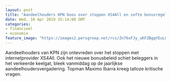 ```yaml
---
layout: post
title: "Aandeelhouders KPN boos over stoppen XS4All en softe bonusregels voor top"
date: Wed, 10 Apr 2019 15:14:00 GMT
categories: 
- financieel 
- economie 
feature_image: "https://images2.persgroep.net/rcs/Zn76xFJy_uKFZBgqYEuLOEeJSEs/diocontent/140549828/_fitwidth/400/?appId=21791a8992982cd8da851550a453bd7f&quality=0.7"
---
```


Aandeelhouders van KPN zijn ontevreden over het stoppen met internetprovider XS4All. Ook het nieuwe bonusbeleid schiet beleggers in het verkeerde keelgat, bleek vanmiddag op de jaarlijkse aandeelhoudersvergadering. Topman Maximo Ibarra kreeg talloze kritische vragen.
